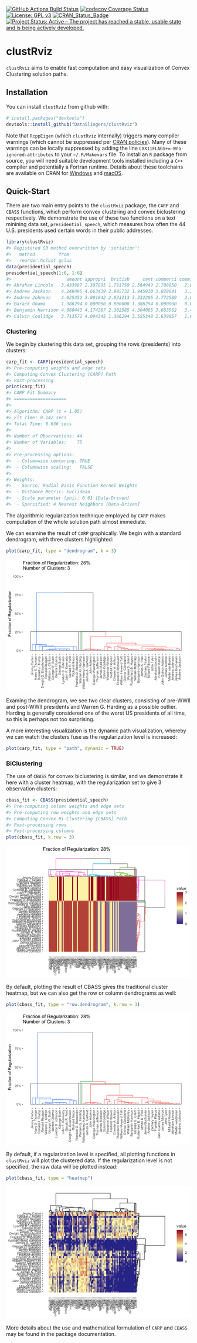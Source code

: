
<!-- README.md is generated from README.Rmd. Please edit that file -->

[![GitHub Actions Build
Status](https://github.com/DataSlingers/clustRviz/workflows/R-CMD-check%20and%20Deploy/badge.svg)](https://github.com/DataSlingers/clustRviz/actions?query=workflow%3A%22R-CMD-check+and+Deploy%22)
[![codecov Coverage
Status](https://codecov.io/gh/DataSlingers/clustRviz/branch/develop/graph/badge.svg)](https://codecov.io/gh/DataSlingers/clustRviz/branch/develop)
[![License: GPL
v3](https://img.shields.io/badge/License-GPL%20v3-blue.svg)](https://www.gnu.org/licenses/gpl-3.0)
[![CRAN\_Status\_Badge](http://www.r-pkg.org/badges/version/clustRviz)](https://cran.r-project.org/package=clustRviz)
[![Project Status: Active – The project has reached a stable, usable
state and is being actively
developed.](http://www.repostatus.org/badges/latest/active.svg)](http://www.repostatus.org/#active)

# clustRviz

`clustRviz` aims to enable fast computation and easy visualization of
Convex Clustering solution paths.

## Installation

You can install `clustRviz` from github with:

``` r
# install.packages("devtools")
devtools::install_github("DataSlingers/clustRviz")
```

Note that `RcppEigen` (which `clustRviz` internally) triggers many
compiler warnings (which cannot be suppressed per [CRAN
policies](http://cran.r-project.org/web/packages/policies.html#Source-packages)).
Many of these warnings can be locally suppressed by adding the line
`CXX11FLAGS+=-Wno-ignored-attributes` to your `~/.R/Makevars` file. To
install an `R` package from source, you will need suitable development
tools installed including a `C++` compiler and potentially a Fortran
runtime. Details about these toolchains are available on CRAN for
[Windows](https://cran.r-project.org/bin/windows/Rtools/) and
[macOS](https://mac.r-project.org/tools/).

## Quick-Start

There are two main entry points to the `clustRviz` package, the `CARP`
and `CBASS` functions, which perform convex clustering and convex
biclustering respectively. We demonstrate the use of these two functions
on a text minining data set, `presidential_speech`, which measures how
often the 44 U.S. presidents used certain words in their public
addresses.

``` r
library(clustRviz)
#> Registered S3 method overwritten by 'seriation':
#>   method         from 
#>   reorder.hclust gclus
data(presidential_speech)
presidential_speech[1:6, 1:6]
#>                     amount appropri  british     cent commerci commission
#> Abraham Lincoln   3.433987 2.397895 1.791759 2.564949 2.708050   2.079442
#> Andrew Jackson    4.248495 4.663439 2.995732 1.945910 3.828641   3.218876
#> Andrew Johnson    4.025352 3.091042 2.833213 3.332205 2.772589   2.079442
#> Barack Obama      1.386294 0.000000 0.000000 1.386294 0.000000   0.000000
#> Benjamin Harrison 4.060443 4.174387 2.302585 4.304065 3.663562   3.465736
#> Calvin Coolidge   3.713572 4.094345 1.386294 3.555348 2.639057   1.609438
```

### Clustering

We begin by clustering this data set, grouping the rows (presidents)
into clusters:

``` r
carp_fit <- CARP(presidential_speech)
#> Pre-computing weights and edge sets
#> Computing Convex Clustering [CARP] Path
#> Post-processing
print(carp_fit)
#> CARP Fit Summary
#> ====================
#> 
#> Algorithm: CARP (t = 1.05) 
#> Fit Time: 0.142 secs 
#> Total Time: 0.636 secs 
#> 
#> Number of Observations: 44 
#> Number of Variables:    75 
#> 
#> Pre-processing options:
#>  - Columnwise centering: TRUE 
#>  - Columnwise scaling:   FALSE 
#> 
#> Weights:
#>  - Source: Radial Basis Function Kernel Weights
#>  - Distance Metric: Euclidean
#>  - Scale parameter (phi): 0.01 [Data-Driven]
#>  - Sparsified: 4 Nearest Neighbors [Data-Driven]
```

The algorithmic regularization technique employed by `CARP` makes
computation of the whole solution path almost immediate.

We can examine the result of `CARP` graphically. We begin with a
standard dendrogram, with three clusters highlighted:

``` r
plot(carp_fit, type = "dendrogram", k = 3)
```

![](man/figures/README-carp_dendro-1.png)<!-- -->

Examing the dendrogram, we see two clear clusters, consisting of
pre-WWII and post-WWII presidents and Warren G. Harding as a possible
outlier. Harding is generally considered one of the worst US presidents
of all time, so this is perhaps not too surprising.

A more interesting visualization is the dynamic path visualization,
whereby we can watch the clusters fuse as the regularization level is
increased:

``` r
plot(carp_fit, type = "path", dynamic = TRUE)
```

### BiClustering

The use of `CBASS` for convex biclustering is similar, and we
demonstrate it here with a cluster heatmap, with the regularization set
to give 3 observation clusters:

``` r
cbass_fit <- CBASS(presidential_speech)
#> Pre-computing column weights and edge sets
#> Pre-computing row weights and edge sets
#> Computing Convex Bi-Clustering [CBASS] Path
#> Post-processing rows
#> Post-processing columns
plot(cbass_fit, k.row = 3)
```

![](man/figures/README-cbass-1.png)<!-- -->

By default, plotting the result of CBASS gives the traditional cluster
heatmap, but we can also get the row or column dendrograms as well:

``` r
plot(cbass_fit, type = "row.dendrogram", k.row = 3)
```

![](man/figures/README-cbass_rowdendro-1.png)<!-- -->

By default, if a regularization level is specified, all plotting
functions in `clustRviz` will plot the clustered data. If the
regularization level is not specified, the raw data will be plotted
instead:

``` r
plot(cbass_fit, type = "heatmap")
```

![](man/figures/README-cbass_heatmap2-1.png)<!-- -->

More details about the use and mathematical formulation of `CARP` and
`CBASS` may be found in the package documentation.
